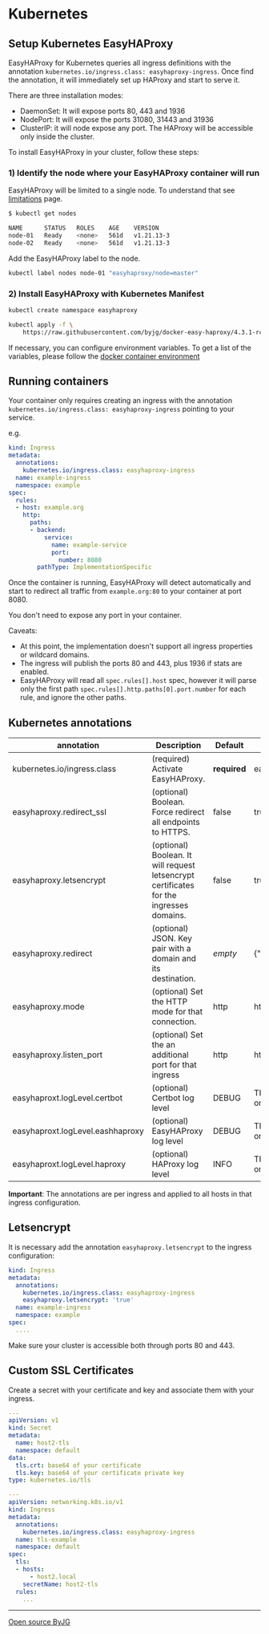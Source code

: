 # Kubernetes

## Setup Kubernetes EasyHAProxy

EasyHAProxy for Kubernetes queries all ingress definitions with the annotation `kubernetes.io/ingress.class: easyhaproxy-ingress`. Once find the annotation, it will immediately set up HAProxy and start to serve it.

There are three installation modes:

- DaemonSet: It will expose ports 80, 443 and 1936
- NodePort: It will expose the ports 31080, 31443 and 31936
- ClusterIP: it will node expose any port. The HAProxy will be accessible only inside the cluster.

To install EasyHAProxy in your cluster, follow these steps:

### 1) Identify the node where your EasyHAProxy container will run

EasyHAProxy will be limited to a single node. To understand that see [limitations](limitations.md) page.

```bash
$ kubectl get nodes

NAME      STATUS   ROLES    AGE    VERSION
node-01   Ready    <none>   561d   v1.21.13-3
node-02   Ready    <none>   561d   v1.21.13-3
```

Add the EasyHAProxy label to the node.

```bash
kubectl label nodes node-01 "easyhaproxy/node=master"
```

### 2) Install EasyHAProxy with Kubernetes Manifest

```bash
kubectl create namespace easyhaproxy

kubectl apply -f \
    https://raw.githubusercontent.com/byjg/docker-easy-haproxy/4.3.1-rc1/deploy/kubernetes/easyhaproxy-daemonset.yml
```

If necessary, you can configure environment variables. To get a list of the variables, please follow the [docker container environment](docker-environment.md)

## Running containers

Your container only requires creating an ingress with the annotation `kubernetes.io/ingress.class: easyhaproxy-ingress` pointing to your service.

e.g.

```yaml
kind: Ingress
metadata:
  annotations:
    kubernetes.io/ingress.class: easyhaproxy-ingress
  name: example-ingress
  namespace: example
spec:
  rules:
  - host: example.org
    http:
      paths:
      - backend:
          service:
            name: example-service
            port:
              number: 8080
        pathType: ImplementationSpecific
```

Once the container is running, EasyHAProxy will detect automatically and start to redirect all traffic from `example.org:80` to your container at port 8080.

You don't need to expose any port in your container.

Caveats:

- At this point, the implementation doesn't support all ingress properties or wildcard domains.
- The ingress will publish the ports 80 and 443, plus 1936 if stats are enabled.
- EasyHAProxy will read all `spec.rules[].host` spec, however it will parse only the first path `spec.rules[].http.paths[0].port.number` for each rule, and ignore the other paths.

## Kubernetes annotations

| annotation                       | Description                                                                             | Default      | Example                               |
|----------------------------------|-----------------------------------------------------------------------------------------|--------------|---------------------------------------|
| kubernetes.io/ingress.class      | (required) Activate EasyHAProxy.                                                        | **required** | easyhaproxy-ingress                   |
| easyhaproxy.redirect_ssl         | (optional) Boolean. Force redirect all endpoints to HTTPS.                              | false        | true or false                         |
| easyhaproxy.letsencrypt          | (optional) Boolean. It will request letsencrypt certificates for the ingresses domains. | false        | true or false                         |
| easyhaproxy.redirect             | (optional) JSON. Key pair with a domain and its destination.                            | *empty*      | {"domain":"redirect_url"}             |
| easyhaproxy.mode                 | (optional) Set the HTTP mode for that connection.                                       | http         | http or tcp                           |
| easyhaproxy.listen_port          | (optional) Set the an additional port for that ingress                                  | http         | http or tcp                           |
| easyhaproxt.logLevel.certbot     | (optional) Certbot log level                                                            | DEBUG        | TRACE,DEBUG,INFO,WARN,ERROR or  FATAL |
| easyhaproxt.logLevel.eashhaproxy | (optional) EasyHAProxy log level                                                        | DEBUG        | TRACE,DEBUG,INFO,WARN,ERROR or  FATAL |
| easyhaproxt.logLevel.haproxy     | (optional) HAProxy log level                                                            | INFO         | TRACE,DEBUG,INFO,WARN,ERROR or  FATAL |

**Important**: The annotations are per ingress and applied to all hosts in that ingress configuration.

## Letsencrypt

It is necessary add the annotation `easyhaproxy.letsencrypt` to the ingress configuration:

```yaml
kind: Ingress
metadata:
  annotations:
    kubernetes.io/ingress.class: easyhaproxy-ingress
    easyhaproxy.letsencrypt: 'true'
  name: example-ingress
  namespace: example
spec:
  ....
```

Make sure your cluster is accessible both through ports 80 and 443.

## Custom SSL Certificates

Create a secret with your certificate and key and associate them with your ingress.

```yaml
---
apiVersion: v1
kind: Secret
metadata:
  name: host2-tls
  namespace: default
data:
  tls.crt: base64 of your certificate
  tls.key: base64 of your certificate private key
type: kubernetes.io/tls

---
apiVersion: networking.k8s.io/v1
kind: Ingress
metadata:
  annotations:
    kubernetes.io/ingress.class: easyhaproxy-ingress
  name: tls-example
  namespace: default
spec:
  tls:
  - hosts:
      - host2.local
    secretName: host2-tls
  rules:
    ...
```

----
[Open source ByJG](http://opensource.byjg.com)

